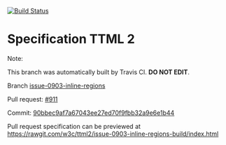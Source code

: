 [![Build Status](https://travis-ci.org/w3c/ttml2.svg?branch=issue-0903-inline-regions)](https://travis-ci.org/w3c/ttml2)


# Specification TTML 2


Note:


This branch was automatically built by Travis CI. <b>DO NOT EDIT</b>.


 Branch [issue-0903-inline-regions](https://github.com/w3c/ttml2/tree/issue-0903-inline-regions)


 Pull request: [#911](https://github.com/w3c/ttml2/pull/911)


 Commit: [90bbec9af7a67043ee27ed70f9fbb32a9e6e1b44](https://github.com/w3c/ttml2/commit/90bbec9af7a67043ee27ed70f9fbb32a9e6e1b44)

Pull request specification can be previewed at https://rawgit.com/w3c/ttml2/issue-0903-inline-regions-build/index.html



